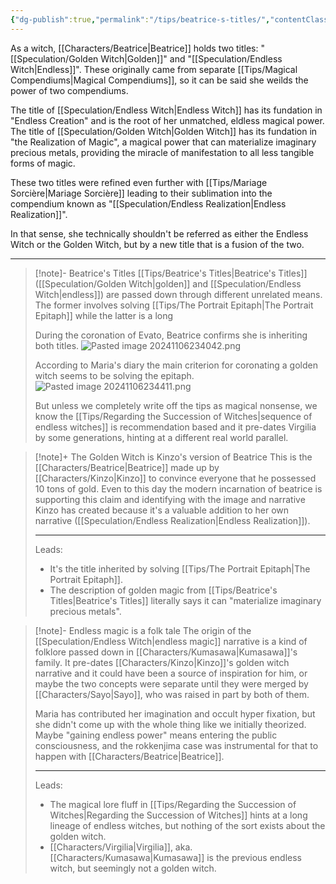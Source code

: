 ```yaml
---
{"dg-publish":true,"permalink":"/tips/beatrice-s-titles/","contentClasses":"center-headings red-truth red-links blue-truth","created":"2025-02-27T17:44:11.780+01:00","updated":"2025-04-10T14:41:05.424+02:00"}
---
```


As a witch, [[Characters/Beatrice\|Beatrice]] holds two titles: "[[Speculation/Golden Witch\|Golden]]" and "[[Speculation/Endless Witch\|Endless]]".
These originally came from separate [[Tips/Magical Compendiums\|Magical Compendiums]], so it can be said she weilds the power of two compendiums.

The title of [[Speculation/Endless Witch\|Endless Witch]] has its fundation in "Endless Creation" and is the root of her unmatched, eldless magical power.
The title of [[Speculation/Golden Witch\|Golden Witch]] has its fundation in "the Realization of Magic", a magical power that can materialize imaginary precious metals, providing the miracle of manifestation to all less tangible forms of magic.

These two titles were refined even further with [[Tips/Mariage Sorcière\|Mariage Sorcière]] leading to their sublimation into the compendium known as "[[Speculation/Endless Realization\|Endless Realization]]".

In that sense, she technically shouldn't be referred as either the Endless Witch or the Golden Witch, but by a new title that is a fusion of the two.

---


<div class="transclusion internal-embed is-loaded"><div class="markdown-embed">



> [!note]- Beatrice's Titles
> [[Tips/Beatrice's Titles\|Beatrice's Titles]] ([[Speculation/Golden Witch\|golden]] and [[Speculation/Endless Witch\|endless]]) are passed down through different unrelated means. The former involves solving [[Tips/The Portrait Epitaph\|The Portrait Epitaph]] while the latter is a long
> 
> During the coronation of Evato, Beatrice confirms she is inheriting both titles.
> ![Pasted image 20241106234042.png](/img/user/Attachments/Pasted%20image%2020241106234042.png)
>
> According to Maria's diary the main criterion for coronating a golden witch seems to be solving the epitaph.
> ![Pasted image 20241106234411.png](/img/user/Attachments/Pasted%20image%2020241106234411.png) 
> 
> But unless we completely write off the tips as magical nonsense, we know the [[Tips/Regarding the Succession of Witches\|sequence of endless witches]] is recommendation based and it pre-dates Virgilia by some generations, hinting at a different real world parallel.
>  

</div></div>


<div class="transclusion internal-embed is-loaded"><div class="markdown-embed">



> [!note]+ The Golden Witch is Kinzo's version of Beatrice
> This is the [[Characters/Beatrice\|Beatrice]] made up by [[Characters/Kinzo\|Kinzo]] to convince everyone that he possessed 10 tons of gold. Even to this day the modern incarnation of beatrice is supporting this claim and identifying with the image and narrative Kinzo has created because it's a valuable addition to her own narrative ([[Speculation/Endless Realization\|Endless Realization]]).
> 
> ---
> Leads:
> - It's the title inherited by solving [[Tips/The Portrait Epitaph\|The Portrait Epitaph]]. 
> - The description of golden magic from [[Tips/Beatrice's Titles\|Beatrice's Titles]] literally says it can "materialize imaginary precious metals".

</div></div>


<div class="transclusion internal-embed is-loaded"><div class="markdown-embed">



> [!note]- Endless magic is a folk tale
> The origin of the [[Speculation/Endless Witch\|endless magic]] narrative is a kind of folklore passed down in [[Characters/Kumasawa\|Kumasawa]]'s family. It pre-dates [[Characters/Kinzo\|Kinzo]]'s golden witch narrative and it could have been a source of inspiration for him, or maybe the two concepts were separate until they were merged by [[Characters/Sayo\|Sayo]], who was raised in part by both of them.
> 
> Maria has contributed her imagination and occult hyper fixation, but she didn't come up with the whole thing like we initially theorized. Maybe "gaining endless power" means entering the public consciousness, and the rokkenjima case was instrumental for that to happen with [[Characters/Beatrice\|Beatrice]].
> 
> ---
> 
> Leads:
> - The magical lore fluff in [[Tips/Regarding the Succession of Witches\|Regarding the Succession of Witches]] hints at a long lineage of endless witches, but nothing of the sort exists about the golden witch.
> - [[Characters/Virgilia\|Virgilia]], aka. [[Characters/Kumasawa\|Kumasawa]] is the previous endless witch, but seemingly not a golden witch.

</div></div>
